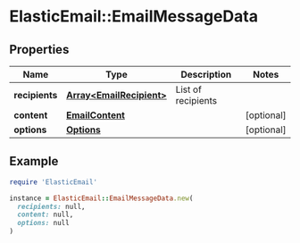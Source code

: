 # ElasticEmail::EmailMessageData

## Properties

| Name | Type | Description | Notes |
| ---- | ---- | ----------- | ----- |
| **recipients** | [**Array&lt;EmailRecipient&gt;**](EmailRecipient.md) | List of recipients |  |
| **content** | [**EmailContent**](EmailContent.md) |  | [optional] |
| **options** | [**Options**](Options.md) |  | [optional] |

## Example

```ruby
require 'ElasticEmail'

instance = ElasticEmail::EmailMessageData.new(
  recipients: null,
  content: null,
  options: null
)
```

